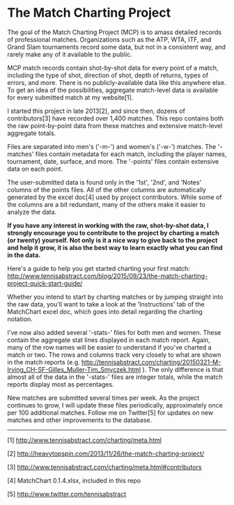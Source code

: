 # The Match Charting Project

The goal of the Match Charting Project (MCP) is to amass detailed records of professional matches. Organizations such as the ATP, WTA, ITF, and Grand Slam tournaments record some data, but not in a consistent way, and rarely make any of it available to the public.

MCP match records contain shot-by-shot data for every point of a match, including the type of shot, direction of shot, depth of returns, types of errors, and more. There is no publicly-available data like this anywhere else. To get an idea of the possibilities, aggregate match-level data is available for every submitted match at my website[1].

I started this project in late 2013[2], and since then, dozens of contributors[3] have recorded over 1,400 matches. This repo contains both the raw point-by-point data from these matches and extensive match-level aggregate totals.

Files are separated into men's ('-m-') and women's ('-w-') matches. The '-matches' files contain metadata for each match, including the player names, tournament, date, surface, and more. The '-points' files contain extensive data on each point.

The user-submitted data is found only in the '1st', '2nd', and 'Notes' columns of the points files. All of the other columns are automatically generated by the excel doc[4] used by project contributors. While some of the columns are a bit redundant, many of the others make it easier to analyze the data.

**If you have any interest in working with the raw, shot-by-shot data, I strongly encourage you to contribute to the project by charting a match (or twenty) yourself. Not only is it a nice way to give back to the project and help it grow, it is also the best way to learn exactly what you can find in the data.**

Here's a guide to help you get started charting your first match:
http://www.tennisabstract.com/blog/2015/09/23/the-match-charting-project-quick-start-guide/ 

Whether you intend to start by charting matches or by jumping straight into the raw data, you'll want to take a look at the 'Instructions' tab of the MatchChart excel doc, which goes into detail regarding the charting notation.

I've now also added several '-stats-' files for both men and women. These contain the aggregate stat lines displayed in each match report. Again, many of the row names will be easier to understand if you've charted a match or two. The rows and columns track very closely to what are shown in the match reports (e.g. http://tennisabstract.com/charting/20150321-M-Irving_CH-SF-Gilles_Muller-Tim_Smyczek.html ). The only difference is that almost all of the data in the '-stats-' files are integer totals, while the match reports display most as percentages.

New matches are submitted several times per week. As the project continues to grow, I will update these files periodically, approximately once per 100 additional matches. Follow me on Twitter[5] for updates on new matches and other improvements to the database.

---

[1] http://www.tennisabstract.com/charting/meta.html

[2] http://heavytopspin.com/2013/11/26/the-match-charting-project/

[3] http://www.tennisabstract.com/charting/meta.html#contributors

[4] MatchChart 0.1.4.xlsx, included in this repo

[5] http://www.twitter.com/tennisabstract

